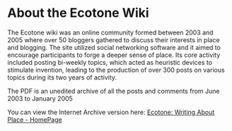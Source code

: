 # About the Ecotone Wiki

The Ecotone wiki was an online community formed between 2003 and 2005 where over 50 bloggers gathered to discuss their interests in place and blogging. The site utilized social networking software and it aimed to encourage participants to forge a deeper sense of place. Its core activity included posting bi-weekly topics, which acted as heuristic devices to stimulate invention, leading to the production of over 300 posts on various topics during its two years of activity.

The PDF is an unedited archive of all the posts and comments from June 2003 to ­January 2005

You can view the Internet Archive version here: [Ecotone: Writing About Place - HomePage](https://web.archive.org/web/20050827045827/http://www.magpienest.org/scgi-bin/wiki.pl?HomePage)